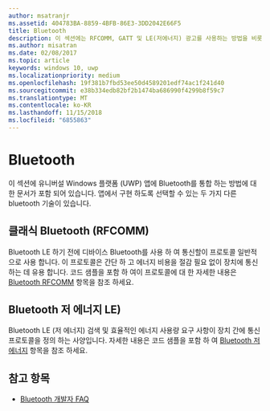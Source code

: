 ```yaml
---
author: msatranjr
ms.assetid: 404783BA-8859-4BFB-86E3-3DD2042E66F5
title: Bluetooth
description: 이 섹션에는 RFCOMM, GATT 및 LE(저에너지) 광고를 사용하는 방법을 비롯해 UWP(유니버설 Windows 플랫폼) 앱에 Bluetooth를 통합하는 방법에 대한 문서가 포함되어있습니다.
ms.author: misatran
ms.date: 02/08/2017
ms.topic: article
keywords: windows 10, uwp
ms.localizationpriority: medium
ms.openlocfilehash: 19f381b7fbd53ee50d4589201edf74ac1f241d40
ms.sourcegitcommit: e38b334edb82bf2b1474ba686990f4299b8f59c7
ms.translationtype: MT
ms.contentlocale: ko-KR
ms.lasthandoff: 11/15/2018
ms.locfileid: "6855863"
---
```

# <a name="bluetooth"></a>Bluetooth
이 섹션에 유니버설 Windows 플랫폼 (UWP) 앱에 Bluetooth를 통합 하는 방법에 대 한 문서가 포함 되어 있습니다. 앱에서 구현 하도록 선택할 수 있는 두 가지 다른 bluetooth 기술이 있습니다.

## <a name="classic-bluetooth-rfcomm"></a>클래식 Bluetooth (RFCOMM)
Bluetooth LE 하기 전에 디바이스 Bluetooth를 사용 하 여 통신할이 프로토콜 일반적으로 사용 합니다. 이 프로토콜은 간단 하 고 에너지 비용을 절감 필요 없이 장치에 통신 하는 데 유용 합니다. 코드 샘플을 포함 하 여이 프로토콜에 대 한 자세한 내용은 [Bluetooth RFCOMM](send-or-receive-files-with-rfcomm.md) 항목을 참조 하세요.

## <a name="bluetooth-low-energy-le"></a>Bluetooth 저 에너지 LE)
Bluetooth LE (저 에너지) 검색 및 효율적인 에너지 사용량 요구 사항이 장치 간에 통신 프로토콜을 정의 하는 사양입니다. 자세한 내용은 코드 샘플을 포함 하 여 [Bluetooth 저 에너지](bluetooth-low-energy-overview.md) 항목을 참조 하세요.

## <a name="see-also"></a>참고 항목
- [Bluetooth 개발자 FAQ](bluetooth-dev-faq.md)